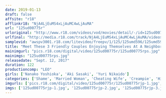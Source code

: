 ```yaml
---
date: 2019-01-13
draft: false
affsite: "r18"
afflinkr18: "NjA4LjEuMS4xLjAuMC4wLjAuMA"
url: "125ud00775r"
urloriginal: "http://www.r18.com/videos/vod/movies/detail/-/id=125ud00775r"
urlfinal: "http://media.r18.com/track/NjA4LjEuMS4xLjAuMC4wLjAuMA/videos/vod/movies/detail/-/id=125ud00775r"
samplevid: "awspv3001.r18.com/litevideo/freepv/1/125/125umd596/125umd596_dmb_w.mp4"
title: "Meet These 3 Friendly Couples Enjoying Themselves At A Neighborhood Barbecue They've Been Drinking All Afternoon, These Hot And Horny Housewives And Their Husbands Are Watching Them With Lust In Their Eyes They Were Hungrier For More Than Their Wives And They Can't Help Themselves!! Now That They're So Fucking Drunk, Maybe They'll Say OK!? Well Whaddaya Know, It's Creampie Tim 4"
mainimgurl: "pics.r18.com/digital/video/125ud00775r/125ud00775rps.jpg"
mainimgs: "125ud00775rps.jpg"
releasedate: "Sept. 12, 2017"
duration: 122
productioncomp: "LEO"
girls: ['Nanako Yoshioka', 'Aki Sasaki', 'Yuri Nikaido']
categories: ['Shame', 'Married Woman', 'Cheating Wife', 'Creampie', 'Hi-Def']
imgurls: ['pics.r18.com/digital/video/125ud00775r/125ud00775rjp-1.jpg', 'pics.r18.com/digital/video/125ud00775r/125ud00775rjp-2.jpg', 'pics.r18.com/digital/video/125ud00775r/125ud00775rjp-3.jpg', 'pics.r18.com/digital/video/125ud00775r/125ud00775rjp-4.jpg', 'pics.r18.com/digital/video/125ud00775r/125ud00775rjp-5.jpg', 'pics.r18.com/digital/video/125ud00775r/125ud00775rjp-6.jpg', 'pics.r18.com/digital/video/125ud00775r/125ud00775rjp-7.jpg', 'pics.r18.com/digital/video/125ud00775r/125ud00775rjp-8.jpg', 'pics.r18.com/digital/video/125ud00775r/125ud00775rjp-9.jpg', 'pics.r18.com/digital/video/125ud00775r/125ud00775rjp-10.jpg', 'pics.r18.com/digital/video/125ud00775r/125ud00775rjp-11.jpg', 'pics.r18.com/digital/video/125ud00775r/125ud00775rjp-12.jpg', 'pics.r18.com/digital/video/125ud00775r/125ud00775rjp-13.jpg', 'pics.r18.com/digital/video/125ud00775r/125ud00775rjp-14.jpg', 'pics.r18.com/digital/video/125ud00775r/125ud00775rjp-15.jpg', 'pics.r18.com/digital/video/125ud00775r/125ud00775rjp-16.jpg', 'pics.r18.com/digital/video/125ud00775r/125ud00775rjp-17.jpg', 'pics.r18.com/digital/video/125ud00775r/125ud00775rjp-18.jpg', 'pics.r18.com/digital/video/125ud00775r/125ud00775rjp-19.jpg', 'pics.r18.com/digital/video/125ud00775r/125ud00775rjp-20.jpg']
imgs: ['125ud00775rjp-1.jpg', '125ud00775rjp-2.jpg', '125ud00775rjp-3.jpg', '125ud00775rjp-4.jpg', '125ud00775rjp-5.jpg', '125ud00775rjp-6.jpg', '125ud00775rjp-7.jpg', '125ud00775rjp-8.jpg', '125ud00775rjp-9.jpg', '125ud00775rjp-10.jpg', '125ud00775rjp-11.jpg', '125ud00775rjp-12.jpg', '125ud00775rjp-13.jpg', '125ud00775rjp-14.jpg', '125ud00775rjp-15.jpg', '125ud00775rjp-16.jpg', '125ud00775rjp-17.jpg', '125ud00775rjp-18.jpg', '125ud00775rjp-19.jpg', '125ud00775rjp-20.jpg']
---
```

